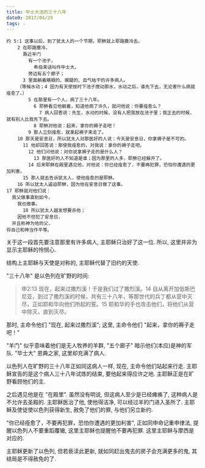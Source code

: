 ```yaml
---
title: 毕士大池的三十八年
date0: 2017/04/29
tags: ☆
---
```


    约 5:1 这事以后，到了犹太人的一个节期，耶稣就上耶路撒冷去。
        2 在耶路撒冷，
          靠近羊门
            有一个池子，
              希伯来话叫作毕士大，
            旁边有五个廊子；
          3 里面躺着瞎眼的、瘸腿的、血气枯干的许多病人。
        〔等候水动；4 因为有天使按时下池子搅动那水，水动之后，谁先下去，无论害什么病就痊愈了。〕
            5 在那里有一个人，病了三十八年。
              6 耶稣看见他躺着，知道他病了许久，就问他说：你要痊愈么？
                7 病人回答说：先生，水动的时候，没有人把我放在池子里；我正去的时候，就有别人比我先下去。
              8 耶稣对他说：起来，拿你的褥子走吧！
            9 那人立刻痊愈，就拿起褥子来走了。
        10 那天是安息日，所以犹太人对那医好的人说：今天是安息日，你拿褥子是不可的。
          11 他却回答说：那使我痊愈的，对我说：拿你的褥子走吧。
            12 他们问他说：对你说拿褥子走的是什么人？
              13 那医好的人不知道是谁；因为那里的人多，耶稣已经躲开了。
            14 后来耶稣在殿里遇见他，对他说：你已经痊愈了，不要再犯罪，恐怕你遭遇的更加利害。
          15 那人就去告诉犹太人，使他痊愈的是耶稣。
        16 所以犹太人逼迫耶稣，因为他在安息日做了这事。
    17 耶稣就对他们说：
      我父做事直到如今，
        我也做事。
          18 所以犹太人越发想要杀他；
        因他不但犯了安息日，
      并且称神为他的父，
    将自己和神当作平等。

关于这一段首先要注意那里有许多病人, 主耶稣只治好了这一位. 所以, 这里并非为显示主耶稣的怜悯心.

结构上主耶稣与天使是对称的, 主耶稣代替了旧约的天使.

"三十八年" 是以色列在旷野的时间:

> 申2:13 现在，起来过撒烈溪！于是我们过了撒烈溪。14 自从离开加低斯巴尼亚，到过了撒烈溪的时候，共有三十八年，等那世代的兵丁都从营中灭尽，正如耶和华向他们所起的誓。15 耶和华的手也攻击他们，将他们从营中除灭，直到灭尽。

那时, 主命令他们 "现在, 起来过撒烈溪";
这里, 主命令他们 "起来，拿你的褥子走吧！"

"羊门" 似乎意味着他们是无人牧养的羊群, "五个廊子" 暗示他们(本应)是神的军队. "毕士大" 恩典之家, 这里却充满了病人.

以色列人在旷野的三十八年正如同这病人一样, 现在, 主命令他们站起来行走. 主耶稣宣告的是这个病人三十八年试炼的结束, 要他起来得应许之地. 主耶稣正是在旷野看顾他们的主.

之后遇见他是在 "在殿里". 虽然没有明说, 但这病人至少是已经瘫痪了, 这种病人是不允许去圣殿的. 主耶稣医治了他, 使他得洁净, 可以经过羊的门进入圣所了. 主耶稣及使徒使以色列获得新生, 赦免了他们的罪, 与他们另立新约.

"你已经痊愈了，不要再犯罪，恐怕你遭遇的更加利害", 正如同申命记重申律法, 提醒以色列人不要重蹈覆辙, 这里主耶稣也提醒他不要再犯罪. 这里主耶稣与摩西是对应的.

主耶稣更新了以色列, 但若亵渎此更新, 就如同赶出鬼去的房子会充满更多的鬼, 其结局是不得赦免的了.
